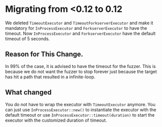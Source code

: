 # Migrating from <0.12 to 0.12

We deleted `TimeoutExecutor` and `TimeoutForkserverExecutor` and make it mandatory for `InProcessExecutor` and `ForkserverExecutor` to have the timeout. Now `InProcessExecutor` and `ForkserverExecutor` have the default timeout of 5 seconds.

## Reason for This Change.
In 99% of the case, it is advised to have the timeout for the fuzzer. This is because we do not want the fuzzer to stop forever just because the target has hit a path that resulted in a infinite-loop.

## What changed
You do not have to wrap the executor with `TimeoutExecutor` anymore. You can just use `InProcessExecutor::new()` to instantiate the executor with the default timeout or use `InProcessExecutor::timeout(duration)` to start the executor with the customized duration of timeout.